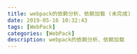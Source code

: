 ```yaml
---
title: webpack的依赖分析、依赖加载 (未完成)
date: 2019-05-16 10:32:43
tags: [WebPack]
categories: [WebPack]
description: webpack的依赖分析、依赖加载
---
```

